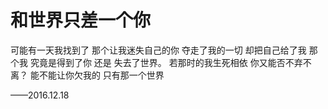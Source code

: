 # 和世界只差一个你

可能有一天我找到了
那个让我迷失自己的你
夺走了我的一切
却把自己给了我
那个我
究竟是得到了你 还是
失去了世界。
若那时的我生死相依
你又能否不弃不离？
能不能让你欠我的 
只有那一个世界

——2016.12.18